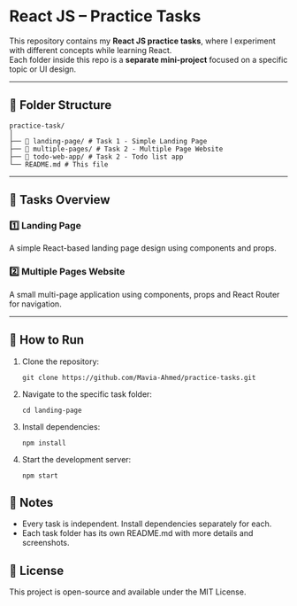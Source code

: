 # React JS – Practice Tasks

This repository contains my **React JS practice tasks**, where I experiment with different concepts while learning React.  
Each folder inside this repo is a **separate mini-project** focused on a specific topic or UI design.

---

## 📂 Folder Structure
```
practice-task/
│
├── 📁 landing-page/ # Task 1 - Simple Landing Page
├── 📁 multiple-pages/ # Task 2 - Multiple Page Website
├── 📁 todo-web-app/ # Task 2 - Todo list app
└── README.md # This file
```


---

## 📝 Tasks Overview

### 1️⃣ Landing Page
A simple React-based landing page design using components and props.

### 2️⃣ Multiple Pages Website
A small multi-page application using components, props and React Router for navigation.

---

## 🚀 How to Run
1. Clone the repository:
   ```
   git clone https://github.com/Mavia-Ahmed/practice-tasks.git
   ```
   
2. Navigate to the specific task folder:
   ```
   cd landing-page
   ```
3. Install dependencies:
   ```
   npm install
   ```
4. Start the development server:
   ```
   npm start
   ```


## 📌 Notes
- Every task is independent. Install dependencies separately for each.
- Each task folder has its own README.md with more details and screenshots.


## 📜 License
This project is open-source and available under the MIT License.
